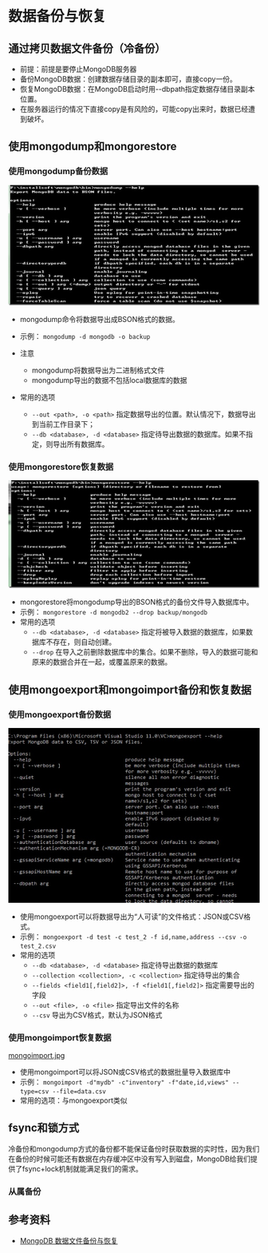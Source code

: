 # 数据备份与恢复

## 通过拷贝数据文件备份（冷备份）
- 前提：前提是要停止MongoDB服务器
- 备份MongoDB数据：创建数据存储目录的副本即可，直接copy一份。 
- 恢复MongoDB数据：在MongoDB启动时用--dbpath指定数据存储目录副本位置。 
- 在服务器运行的情况下直接copy是有风险的，可能copy出来时，数据已经遭到破坏。

## 使用mongodump和mongorestore

### 使用mongodump备份数据

![mongodump.jpg](mongodump.jpg)

- mongodump命令将数据导出成BSON格式的数据。

- 示例： `mongodump -d mongodb -o backup`
- 注意
	- mongodump将数据导出为二进制格式文件
	- mongodump导出的数据不包括local数据库的数据
- 常用的选项
	- `--out <path>, -o <path>` 指定数据导出的位置。默认情况下，数据导出到当前工作目录下；
	- `--db <database>, -d <database>` 指定待导出数据的数据库。如果不指定，则导出所有数据库。

### 使用mongorestore恢复数据

![mongorestore](mongorestore.jpg)

- mongorestore将mongodump导出的BSON格式的备份文件导入数据库中。
- 示例： `mongorestore -d mongodb2 --drop backup/mongodb`
- 常用的选项
	- `--db <database>, -d <database>` 指定将被导入数据的数据库，如果数据库不存在，则自动创建。
	- `--drop` 在导入之前删除数据库中的集合。如果不删除，导入的数据可能和原来的数据合并在一起，或覆盖原来的数据。

## 使用mongoexport和mongoimport备份和恢复数据

### 使用mongoexport备份数据


![mongoexport.jpg](mongoexport.jpg)

- 使用mongoexport可以将数据导出为“人可读”的文件格式：JSON或CSV格式。
- 示例： `mongoexport -d test -c test_2 -f id,name,address --csv -o test_2.csv`
- 常用的选项
	- `--db <database>, -d <database>` 指定待导出数据的数据库
	- `--collection <collection>, -c <collection>` 指定待导出的集合
	- `--fields <field1[,field2]>, -f <field1[,field2]>` 指定需要导出的字段
	- `--out <file>, -o <file>` 指定导出文件的名称
	- `--csv` 导出为CSV格式，默认为JSON格式

### 使用mongoimport恢复数据

[mongoimport.jpg](mongoimport)
- 使用mongoimport可以将JSON或CSV格式的数据批量导入数据库中
- 示例： `mongoimport -d"mydb" -c"inventory" -f"date,id,views" --type=csv --file=data.csv`
- 常用的选项：与mongoexport类似

## fsync和锁方式

冷备份和mongodump方式的备份都不能保证备份时获取数据的实时性，因为我们在备份的时候可能还有数据在内存缓冲区中没有写入到磁盘，MongoDB给我们提供了fsync+lock机制就能满足我们的需求。

### 从属备份


## 参考资料
- [MongoDB 数据文件备份与恢复](http://www.open-open.com/lib/view/open1340532912749.html)